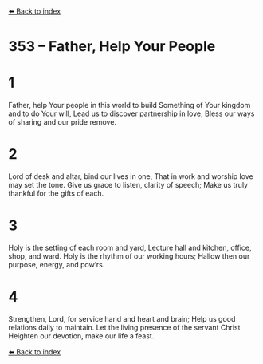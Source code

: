 [⬅️ Back to index](../README.md)

# 353 – Father, Help Your People


# 1
Father, help Your people in this world to build
Something of Your kingdom and to do Your will,
Lead us to discover partnership in love;
Bless our ways of sharing and our pride remove.

# 2
Lord of desk and altar, bind our lives in one,
That in work and worship love may set the tone.
Give us grace to listen, clarity of speech;
Make us truly thankful for the gifts of each.

# 3
Holy is the setting of each room and yard,
Lecture hall and kitchen, office, shop, and ward.
Holy is the rhythm of our working hours;
Hallow then our purpose, energy, and pow’rs.

# 4
Strengthen, Lord, for service hand and heart and brain;
Help us good relations daily to maintain.
Let the living presence of the servant Christ
Heighten our devotion, make our life a feast.

[⬅️ Back to index](../README.md)
